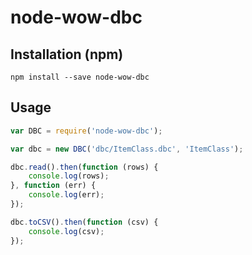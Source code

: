 # node-wow-dbc

## Installation (npm)
```
npm install --save node-wow-dbc
```

## Usage
```js
var DBC = require('node-wow-dbc');

var dbc = new DBC('dbc/ItemClass.dbc', 'ItemClass');

dbc.read().then(function (rows) {
	console.log(rows);
}, function (err) {
	console.log(err);
});

dbc.toCSV().then(function (csv) {
	console.log(csv);
});
```

